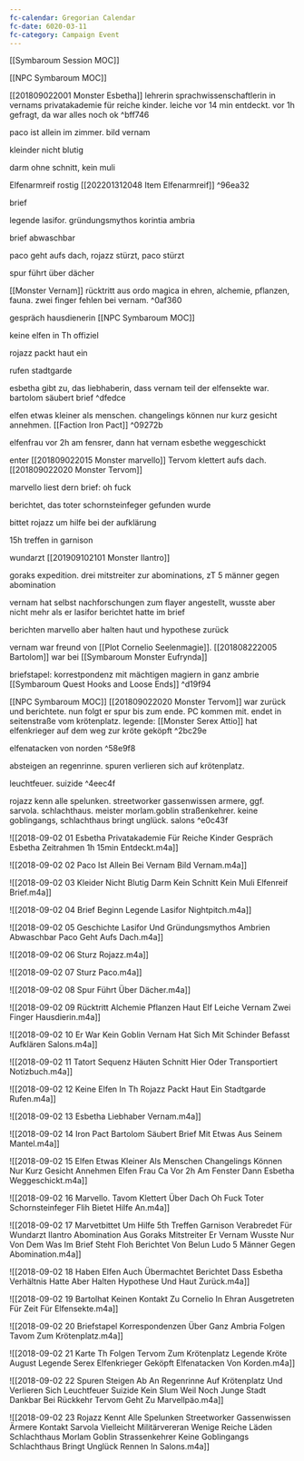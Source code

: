 ```yaml
---
fc-calendar: Gregorian Calendar
fc-date: 6020-03-11
fc-category: Campaign Event
---
```

[[Symbaroum Session MOC]]

[[NPC Symbaroum MOC]]

[[201809022001 Monster Esbetha]] lehrerin sprachwissenschaftlerin in vernams privatakademie für reiche kinder. leiche vor 14 min entdeckt. vor 1h gefragt, da war alles noch ok ^bff746

paco ist allein im zimmer. bild vernam

kleinder nicht blutig

darm ohne schnitt, kein muli

Elfenarmreif rostig [[202201312048 Item Elfenarmreif]] ^96ea32

brief

legende lasifor. gründungsmythos korintia ambria

brief abwaschbar

paco geht aufs dach, rojazz stürzt, paco stürzt

spur führt über dächer

[[Monster Vernam]] rücktritt aus ordo magica in ehren, alchemie, pflanzen, fauna. zwei finger fehlen bei vernam. ^0af360

gespräch hausdienerin [[NPC Symbaroum MOC]]

keine elfen in Th offiziel

rojazz packt haut ein

rufen stadtgarde

esbetha gibt zu, das liebhaberin, dass vernam teil der elfensekte war. bartolom säubert brief ^dfedce

elfen etwas kleiner als menschen. changelings können nur kurz gesicht annehmen.  [[Faction Iron Pact]] ^09272b

elfenfrau vor 2h am fensrer, dann hat vernam esbethe weggeschickt

enter [[201809022015 Monster marvello]] Tervom klettert aufs dach.  [[201809022020 Monster Tervom]]

marvello liest dern brief: oh fuck

berichtet, das toter schornsteinfeger gefunden wurde

bittet rojazz um hilfe bei der aufklärung

15h treffen in garnison

wundarzt [[201909102101 Monster Ilantro]]

goraks expedition. drei mitstreiter zur abominations, zT 5 männer gegen abomination

vernam hat selbst nachforschungen zum flayer angestellt, wusste aber nicht mehr als er lasifor berichtet hatte im brief

berichten marvello aber halten haut und hypothese zurück

vernam war freund von [[Plot Cornelio Seelenmagie]]. [[201808222005 Bartolom]] war bei [[Symbaroum Monster Eufrynda]]

briefstapel: korrestpondenz mit mächtigen magiern in ganz ambrie
[[Symbaroum Quest Hooks and Loose Ends]] ^d19f94

[[NPC Symbaroum MOC]]
[[201809022020 Monster Tervom]] war zurück und berichtete. nun folgt er spur bis zum ende. PC kommen mit. endet in seitenstraße vom krötenplatz. legende: [[Monster Serex Attio]] hat elfenkrieger auf dem weg zur kröte geköpft ^2bc29e

elfenatacken von norden ^58e9f8

absteigen an regenrinne. spuren verlieren sich auf krötenplatz.

leuchtfeuer. suizide ^4eec4f

rojazz kenn alle spelunken. streetworker gassenwissen armere, ggf. sarvola. schlachthaus. meister morlam.goblin straßenkehrer. keine goblingangs, schlachthaus bringt unglück. salons ^e0c43f

![[2018-09-02 01 Esbetha Privatakademie Für Reiche Kinder Gespräch Esbetha Zeitrahmen 1h 15min Entdeckt.m4a]]

![[2018-09-02 02 Paco Ist Allein Bei Vernam Bild Vernam.m4a]]

![[2018-09-02 03 Kleider Nicht Blutig Darm Kein Schnitt Kein Muli Elfenreif Brief.m4a]]

![[2018-09-02 04 Brief Beginn Legende Lasifor Nightpitch.m4a]]

![[2018-09-02 05 Geschichte Lasifor Und Gründungsmythos Ambrien Abwaschbar Paco Geht Aufs Dach.m4a]]

![[2018-09-02 06 Sturz Rojazz.m4a]]

![[2018-09-02 07 Sturz Paco.m4a]]

![[2018-09-02 08 Spur Führt Über Dächer.m4a]]

![[2018-09-02 09 Rücktritt Alchemie Pflanzen Haut Elf Leiche Vernam Zwei Finger Hausdierin.m4a]]

![[2018-09-02 10 Er War Kein Goblin Vernam Hat Sich Mit Schinder Befasst Aufklären Salons.m4a]]

![[2018-09-02 11 Tatort Sequenz Häuten Schnitt Hier Oder Transportiert Notizbuch.m4a]]

![[2018-09-02 12 Keine Elfen In Th Rojazz Packt Haut Ein Stadtgarde Rufen.m4a]]

![[2018-09-02 13 Esbetha Liebhaber Vernam.m4a]]

![[2018-09-02 14 Iron Pact Bartolom Säubert Brief Mit Etwas Aus Seinem Mantel.m4a]]

![[2018-09-02 15 Elfen Etwas Kleiner Als Menschen Changelings Können Nur Kurz Gesicht Annehmen Elfen Frau Ca Vor 2h Am Fenster Dann Esbetha Weggeschickt.m4a]]

![[2018-09-02 16 Marvello. Tavom Klettert Über Dach Oh Fuck Toter Schornsteinfeger Flih Bietet Hilfe An.m4a]]

![[2018-09-02 17 Marvetbittet Um Hilfe 5th Treffen Garnison Verabredet Für Wundarzt Ilantro Abomination Aus Goraks Mitstreiter Er Vernam Wusste Nur Von Dem Was Im Brief Steht Floh Berichtet Von Belun Ludo 5 Männer Gegen Abomination.m4a]]

![[2018-09-02 18 Haben Elfen Auch Übermachtet Berichtet Dass Esbetha Verhältnis Hatte Aber Halten Hypothese Und Haut Zurück.m4a]]

![[2018-09-02 19 Bartolhat Keinen Kontakt Zu Cornelio In Ehran Ausgetreten Für Zeit Für Elfensekte.m4a]]

![[2018-09-02 20 Briefstapel Korrespondenzen Über Ganz Ambria Folgen Tavom Zum Krötenplatz.m4a]]

![[2018-09-02 21 Karte Th Folgen Tervom Zum Krötenplatz Legende Kröte August Legende Serex Elfenkrieger Geköpft Elfenatacken Von Korden.m4a]]

![[2018-09-02 22 Spuren Steigen Ab An Regenrinne Auf Krötenplatz Und Verlieren Sich Leuchtfeuer Suizide Kein Slum Weil Noch Junge Stadt Dankbar Bei Rückkehr Tervom Geht Zu Marvellpäo.m4a]]

![[2018-09-02 23 Rojazz Kennt Alle Spelunken Streetworker Gassenwissen Ärmere Kontakt Sarvola Vielleicht Militärvereran Wenige Reiche Läden Schlachthaus Morlam Goblin Strassenkehrer Keine Goblingangs Schlachthaus Bringt Unglück Rennen In Salons.m4a]]